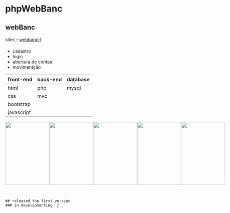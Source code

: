 # phpWebBanc
## webBanc 
site:point_right:
[webbancrf](http://webbancrf.epizy.com/)
 - cadastro
 - login
 - abertura de contas 
 - movimentção
   
| front-end | back-end | database|   
|-----------|----------|---------|
|   html    |   php    |  mysql  |      
|   css     |   mvc    |         |
| bootstrap |          |         |
| javascript|          |         |



 <div style="display: flex; justify-content: space-between">
  
 
   <img src="https://user-images.githubusercontent.com/79234840/185764003-bac7012a-6d39-4026-9cd4-d6490eae6485.jpg" width="140px" height="200px"/>
 
  
   <img src="https://user-images.githubusercontent.com/79234840/185764005-e69356ad-e2c5-473a-9ad2-411c529fc6e7.jpg" width="140px" height="200px"/>

 
   <img src="https://user-images.githubusercontent.com/79234840/185764006-7575bbf1-c6f5-444c-8f53-163ff242631e.jpg" width="140px" height="200px"/>
    
   
   <img src="https://user-images.githubusercontent.com/79234840/185764008-b1204985-aaac-4eac-8465-ec4b4ddf8d04.jpg" width="140px" height="200px"/>
   
    
  <img src="https://user-images.githubusercontent.com/79234840/185764009-dd319ee2-4653-41c1-8512-02839bba20c2.jpg" width="140px" height="200px"/>
  
 </div>

&nbsp;  
   
    ## released the first version
    ### in developmenting  🚧

